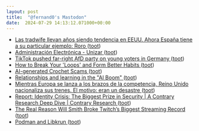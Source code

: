 ```yaml
---
layout: post
title:  "@fernand0's Mastodon"
date:  2024-07-29 14:13:12.071000+00:00
---
```

*  [Las tradwife llevan años siendo tendencia en EEUU. Ahora España tiene a su particular ejemplo: Roro ](https://www.xataka.com/magnet/tradwife-llevan-anos-siendo-tendencia-eeuu-ahora-espana-tiene-a-su-particular-ejemplo-ror) ([toot](https://mastodon.social/@fernand0/112870188126710578))
*  [Administración Electrónica - Unizar ](https://sede.unizar.es/?app=tou) ([toot](https://mastodon.social/@fernand0/112870053528905662))
*  [TikTok pushed far-right AfD party on young voters in Germany ](https://arstechnica.com/tech-policy/2024/07/tiktok-pushed-far-right-afd-party-on-young-voters-in-germany) ([toot](https://mastodon.social/@fernand0/112869708308771836))
*  [How to Break Your 'Loops' and Form Better Habits ](https://lifehacker.com/health/change-bad-habit) ([toot](https://mastodon.social/@fernand0/112869463254875491))
*  [AI-generated Crochet Scams  ](https://blog.mahabali.me/pedagogy/ai-generated-crochet-scams/) ([toot](https://mastodon.social/@fernand0/112869365252375829))
*  [Relationships and learning in the "AI Boom" ](https://nafez.substack.com/p/relationships-and-learning-in-th) ([toot](https://mastodon.social/@fernand0/112869025656262559))
*  [Mientras Europa se lanza a los brazos de la competencia, Reino Unido nacionaliza sus trenes. El motivo: eran un desastre ](https://www.xataka.com/movilidad/europa-se-lanza-a-brazos-competencia-reino-unido-nacionaliza-sus-trenes-motivo-eran-desastr) ([toot](https://mastodon.social/@fernand0/112868869347390484))
*  [Report: Identity Crisis: The Biggest Prize in Security \| A Contrary Research Deep Dive \| Contrary Research ](https://research.contrary.com/deep-dive/identity-crisi) ([toot](https://mastodon.social/@fernand0/112868576318983947))
*  [The Real Reason Will Smith Broke Twitch’s Biggest Streaming Record ](https://www.wired.com/story/will-smith-twitch-streaming-record) ([toot](https://mastodon.social/@fernand0/112867797366878173))
*  [Podman and Libkrun ](https://blog.podman.io/2024/07/podman-and-libkrun) ([toot](https://mastodon.social/@fernand0/112867190801252945))
